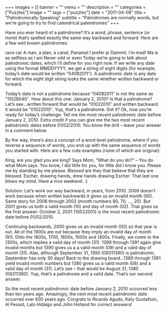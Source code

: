 +++
images = []
banner = ""
menu = ""
description = ""
categories = ["Puzzles"]
image = ""
tags = ["puzzles"]
date = "2011-04-08"
title = "Palindromically Speaking"
subtitle = "Palindromes are normally words, but we're going to try to find calendrical palendromes"
+++

Have you ever heard of a palindrome? It’s a word, phrase, sentence (or more) that’s spelled exactly the same way backward and forward. Here are a few well known palindromes:

race car
A man, a plan, a canal, Panama!
I prefer pi
Dammit, I’m mad!
Ma is as selfless as I am
Never odd or even
Today we’re going to talk about palindromic dates, which I’ll define for you right now. If we write any date using the format MMDDYYYY, we get a string of eight digits (for example, today’s date would be written “04082011″). A palindromic date is any date for which the eight digit string looks the same whether written backward or forward.

Today’s date is not a palindrome because “04082011″ is not the same as “11028040″. How about this one: January 2, 2010? Is that a palindrome? Let’s see…written forward that would be “01022010″ and written backward it would be “01022010″. Yup, that’s a palindrome. Got it? Ok, now you’re ready for today’s challenge: Tell me the most recent palindromic date before January 2, 2010. Extra credit if you can give me the two most recent palindromic dates before 01/02/2010. You know the drill – leave your answer in a comment below.

By the way, there’s also a concept of a word level palindrome, where if you reverse a sequence of words, you end up with the same sequence of words you started with. Here are a few cute examples (none of which are original):

King, are you glad you are king?
Says Mom, “What do you do?” – You do what Mom says.
You know, I did little for you, for little did I know you.
Please me by standing by me please.
Blessed are they that believe that they are blessed.
Escher, drawing hands, drew hands drawing Escher.
That last one blows my mind. Have a nice weekend. :)

Solution: Let’s work our way backward, in years, from 2010. 2009 doesn’t work because when written backwards it gives us an invalid month (90). Same story for 2008 through 2002 (month numbers 80, 70, …, 20). But 2001 gives us both a valid month (10) and day of month (02). That gives us the first answer: October 2, 2001 (10022001) is the most recent palindromic date before 01/02/2010.

Continuing backwards, 2000 gives us an invalid month (00) so that year is out. All of the 1900s are out because they imply an invalid day of month (91). Ditto the 1800s, 1700, 1600s, 1500s and 1400s. Finally, we come to the 1300s, which implies a valid day of month (31). 1399 through 1391 again give invalid months but 1390 gives us a a valid month (09) and a valid day of month (31). Alas, although September 31, 1390 (09311390) is palindromic, September has only 30 days! Back to the drawing board…1389 through 1381 yield invalid month numbers but 1380 gives us a valid month (08) and a valid day of month (31). Let’s see – that would be August 31, 1380 (08311380). Yup, that’s a palindrome and a valid date. That’s our second answer.

So the most recent palindromic date before January 2, 2010 occurred less than ten years ago. Amazingly, the next most recent palindromic date occurred over 600 years ago. Congrats to Ricardo Agudo, Katy Gustafson, Al Pessot, Lalo Hidalgo and John Holland for correct answers!
